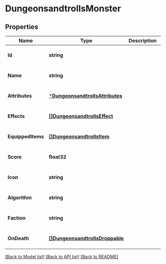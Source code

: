 # DungeonsandtrollsMonster

## Properties
Name | Type | Description | Notes
------------ | ------------- | ------------- | -------------
**Id** | **string** |  | [optional] [default to null]
**Name** | **string** |  | [optional] [default to null]
**Attributes** | [***DungeonsandtrollsAttributes**](dungeonsandtrollsAttributes.md) |  | [optional] [default to null]
**Effects** | [**[]DungeonsandtrollsEffect**](dungeonsandtrollsEffect.md) |  | [optional] [default to null]
**EquippedItems** | [**[]DungeonsandtrollsItem**](dungeonsandtrollsItem.md) |  | [optional] [default to null]
**Score** | **float32** |  | [optional] [default to null]
**Icon** | **string** |  | [optional] [default to null]
**Algorithm** | **string** |  | [optional] [default to null]
**Faction** | **string** |  | [optional] [default to null]
**OnDeath** | [**[]DungeonsandtrollsDroppable**](dungeonsandtrollsDroppable.md) |  | [optional] [default to null]

[[Back to Model list]](../README.md#documentation-for-models) [[Back to API list]](../README.md#documentation-for-api-endpoints) [[Back to README]](../README.md)

